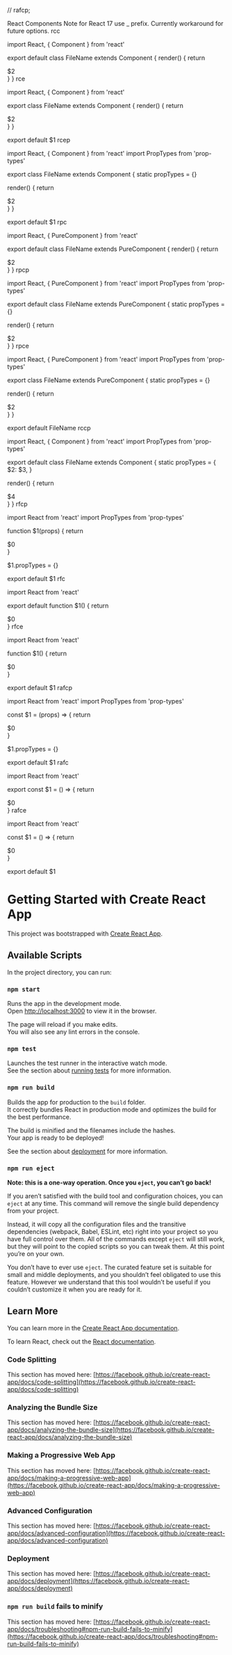// rafcp;

React Components Note for React 17 use \_ prefix. Currently workaround for
future options. rcc

import React, { Component } from 'react'

export default class FileName extends Component { render() { return
<div>$2</div> } } rce

import React, { Component } from 'react'

export class FileName extends Component { render() { return <div>$2</div> } }

export default $1 rcep

import React, { Component } from 'react' import PropTypes from 'prop-types'

export class FileName extends Component { static propTypes = {}

render() { return <div>$2</div> } }

export default $1 rpc

import React, { PureComponent } from 'react'

export default class FileName extends PureComponent { render() { return
<div>$2</div> } } rpcp

import React, { PureComponent } from 'react' import PropTypes from 'prop-types'

export default class FileName extends PureComponent { static propTypes = {}

render() { return <div>$2</div> } } rpce

import React, { PureComponent } from 'react' import PropTypes from 'prop-types'

export class FileName extends PureComponent { static propTypes = {}

render() { return <div>$2</div> } }

export default FileName rccp

import React, { Component } from 'react' import PropTypes from 'prop-types'

export default class FileName extends Component { static propTypes = { $2: $3, }

render() { return <div>$4</div> } } rfcp

import React from 'react' import PropTypes from 'prop-types'

function $1(props) { return <div>$0</div> }

$1.propTypes = {}

export default $1 rfc

import React from 'react'

export default function $1() { return <div>$0</div> } rfce

import React from 'react'

function $1() { return <div>$0</div> }

export default $1 rafcp

import React from 'react' import PropTypes from 'prop-types'

const $1 = (props) => { return <div>$0</div> }

$1.propTypes = {}

export default $1 rafc

import React from 'react'

export const $1 = () => { return <div>$0</div> } rafce

import React from 'react'

const $1 = () => { return <div>$0</div> }

export default $1

# Getting Started with Create React App

This project was bootstrapped with
[Create React App](https://github.com/facebook/create-react-app).

## Available Scripts

In the project directory, you can run:

### `npm start`

Runs the app in the development mode.\
Open [http://localhost:3000](http://localhost:3000) to view it in the browser.

The page will reload if you make edits.\
You will also see any lint errors in the console.

### `npm test`

Launches the test runner in the interactive watch mode.\
See the section about [running tests](https://facebook.github.io/create-react-app/docs/running-tests)
for more information.

### `npm run build`

Builds the app for production to the `build` folder.\
It correctly bundles React in production mode and optimizes the build for the best
performance.

The build is minified and the filenames include the hashes.\
Your app is ready to be deployed!

See the section about
[deployment](https://facebook.github.io/create-react-app/docs/deployment) for
more information.

### `npm run eject`

**Note: this is a one-way operation. Once you `eject`, you can’t go back!**

If you aren’t satisfied with the build tool and configuration choices, you can
`eject` at any time. This command will remove the single build dependency from
your project.

Instead, it will copy all the configuration files and the transitive
dependencies (webpack, Babel, ESLint, etc) right into your project so you have
full control over them. All of the commands except `eject` will still work, but
they will point to the copied scripts so you can tweak them. At this point
you’re on your own.

You don’t have to ever use `eject`. The curated feature set is suitable for
small and middle deployments, and you shouldn’t feel obligated to use this
feature. However we understand that this tool wouldn’t be useful if you couldn’t
customize it when you are ready for it.

## Learn More

You can learn more in the
[Create React App documentation](https://facebook.github.io/create-react-app/docs/getting-started).

To learn React, check out the [React documentation](https://reactjs.org/).

### Code Splitting

This section has moved here:
[https://facebook.github.io/create-react-app/docs/code-splitting](https://facebook.github.io/create-react-app/docs/code-splitting)

### Analyzing the Bundle Size

This section has moved here:
[https://facebook.github.io/create-react-app/docs/analyzing-the-bundle-size](https://facebook.github.io/create-react-app/docs/analyzing-the-bundle-size)

### Making a Progressive Web App

This section has moved here:
[https://facebook.github.io/create-react-app/docs/making-a-progressive-web-app](https://facebook.github.io/create-react-app/docs/making-a-progressive-web-app)

### Advanced Configuration

This section has moved here:
[https://facebook.github.io/create-react-app/docs/advanced-configuration](https://facebook.github.io/create-react-app/docs/advanced-configuration)

### Deployment

This section has moved here:
[https://facebook.github.io/create-react-app/docs/deployment](https://facebook.github.io/create-react-app/docs/deployment)

### `npm run build` fails to minify

This section has moved here:
[https://facebook.github.io/create-react-app/docs/troubleshooting#npm-run-build-fails-to-minify](https://facebook.github.io/create-react-app/docs/troubleshooting#npm-run-build-fails-to-minify)
